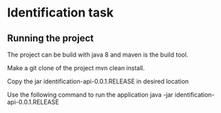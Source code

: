 # Identification task


## Running the project

The project can be build with java 8 and maven is the build tool.

Make a git clone of the project mvn clean install.

Copy the jar identification-api-0.0.1.RELEASE in desired location 

Use the following command to run the application java -jar identification-api-0.0.1.RELEASE
